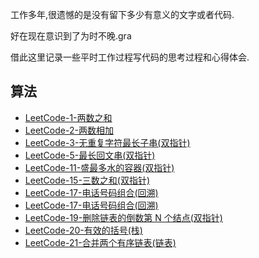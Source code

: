工作多年,很遗憾的是没有留下多少有意义的文字或者代码.

好在现在意识到了为时不晚.gra

借此这里记录一些平时工作过程写代码的思考过程和心得体会.

## 算法
- [LeetCode-1-两数之和](src/main/java/com/roadmap/algorithm/TwoSum1.java)
- [LeetCode-2-两数相加](src/main/java/com/roadmap/algorithm/AddTwoNumbers2.java)
- [LeetCode-3-无重复字符最长子串(双指针)](src/main/java/com/roadmap/algorithm/LengthOfLongestSubstring3.java)
- [LeetCode-5-最长回文串(双指针)](src/main/java/com/roadmap/algorithm/LongestPalindrome5.java)
- [LeetCode-11-盛最多水的容器(双指针)](src/main/java/com/roadmap/algorithm/MaxArea11.java)
- [LeetCode-15-三数之和(双指针)](src/main/java/com/roadmap/algorithm/ThreeSum15.java)
- [LeetCode-17-电话号码组合(回溯)](src/main/java/com/roadmap/algorithm/LetterCombinations17.java)
- [LeetCode-17-电话号码组合(回溯)](src/main/java/com/roadmap/algorithm/LetterCombinations17.java)
- [LeetCode-19-删除链表的倒数第 N 个结点(双指针)](src/main/java/com/roadmap/algorithm/RemoveNthFromEnd19.java)
- [LeetCode-20-有效的括号(栈)](src/main/java/com/roadmap/algorithm/IsValid20.java)
- [LeetCode-21-合并两个有序链表(链表)](src/main/java/com/roadmap/algorithm/MergeTwoLists21.java)
